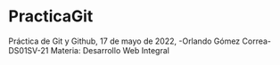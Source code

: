 # PracticaGit
Práctica de Git y Github, 17 de mayo de 2022, -Orlando Gómez Correa- DS01SV-21
Materia: Desarrollo Web Integral
